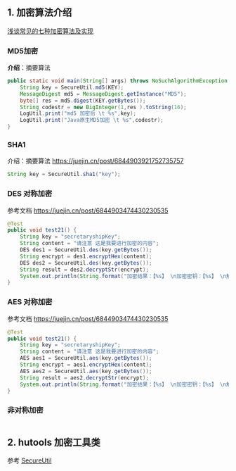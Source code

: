 ## 1. 加密算法介绍

[浅谈常见的七种加密算法及实现](https://juejin.cn/post/6844903638117122056)

###  MD5加密
**介绍**：摘要算法
```java
public static void main(String[] args) throws NoSuchAlgorithmException {
    String key = SecureUtil.md5(KEY);
    MessageDigest md5 = MessageDigest.getInstance("MD5");
    byte[] res = md5.digest(KEY.getBytes());
    String codestr = new BigInteger(1,res ).toString(16);
    LogUtil.print("md5 加密后 \t %s",key);
    LogUtil.print("Java原生MD5加密 \t %s",codestr);
}
```


###  SHA1
介绍：摘要算法  https://juejin.cn/post/6844903921752735757
```java
String key = SecureUtil.sha1("key");
```


###  DES 对称加密
参考文档 https://juejin.cn/post/6844903474430230535

```java
@Test  
public void test21() {  
    String key = "secretaryshipKey";  
    String content = "请注意 这是我要进行加密的内容";  
    DES des1 = SecureUtil.des(key.getBytes());  
    String encrypt = des1.encryptHex(content);  
    DES des2 = SecureUtil.des(key.getBytes());  
    String result = des2.decryptStr(encrypt);  
    System.out.println(String.format("加密结果：【%s】 \n加密密钥：【%s】 \n解密结果：【%s】",encrypt,key,result));  
}

```

###  AES 对称加密
参考文档 https://juejin.cn/post/6844903474430230535

```java
@Test  
public void test21() {  
    String key = "secretaryshipKey";  
    String content = "请注意 这是我要进行加密的内容";  
    AES aes1 = SecureUtil.aes(key.getBytes());  
    String encrypt = aes1.encryptHex(content);  
    AES aes2 = SecureUtil.aes(key.getBytes());  
    String result = aes2.decryptStr(encrypt);  
    System.out.println(String.format("加密结果：【%s】 \n加密密钥：【%s】 \n解密结果：【%s】",encrypt,key,result));  
}
```

###  非对称加密

```

```



## 2. hutools 加密工具类

参考 [SecureUtil](https://www.hutool.cn/docs/#/crypto/加密解密工具-SecureUtil?id=加密解密工具-secureutil)



